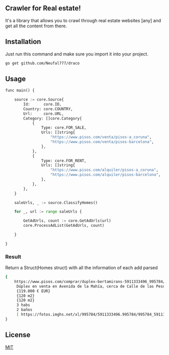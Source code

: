 ## Crawler for Real estate!

It's a library that allows you to crawl through real estate websites [any] and get all the content from there.

## Installation

Just run this command and make sure you import it into your project.

```bash
go get github.com/Neufal777/draco
```

## Usage

```python
func main() {

	source := core.Source{
		Id:      core.ID,
		Country: core.COUNTRY,
		Url:     core.URL,
		Category: []core.Category{
			{
				Type: core.FOR_SALE,
				Urls: []string{
					"https://www.pisos.com/venta/pisos-a_coruna",
					"https://www.pisos.com/venta/pisos-barcelona",
				},
			},
			{
				Type: core.FOR_RENT,
				Urls: []string{
					"https://www.pisos.com/alquiler/pisos-a_coruna",
					"https://www.pisos.com/alquiler/pisos-barcelona",
				},
			},
		},
	}

	saleUrls, _ := source.ClassifyHomes()

	for _, url := range saleUrls {

		GetAdUrls, count := core.GetAdUrls(url)
		core.ProcessAdList(GetAdUrls, count)

	}

}

```

### Result

Return a Struct(Homes struct) with all the information of each add parsed
```bash
{ 
    https://www.pisos.com/comprar/duplex-bertamirans-5911333496_995784/
     Dúplex en venta en Avenida de la Mahía, cerca de Calle de las Pesqueiras Se vende piso en el centro de ,  a lado del supermercado y mercadona. Reformado, con ascensor, estancias amplias y luminosas. Listo para entrar. Planta baja: cocina amueblad...   
     {119.000 € EUR}
     {120 m2}
     {120 m2}
     3 habs
     2 baños 
     [ https://fotos.imghs.net/xl/995784/5911333496.995784/995784_5911333496_18_20200716200528618.jpg]
}
```

## License
[MIT](https://choosealicense.com/licenses/mit/)